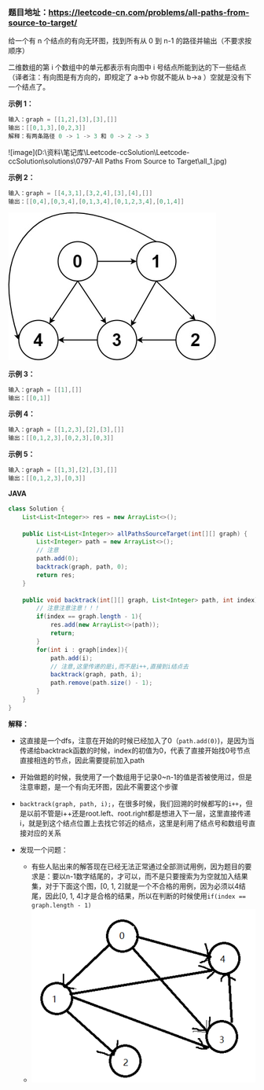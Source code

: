 ### 题目地址：https://leetcode-cn.com/problems/all-paths-from-source-to-target/

给一个有 n 个结点的有向无环图，找到所有从 0 到 n-1 的路径并输出（不要求按顺序）

二维数组的第 i 个数组中的单元都表示有向图中 i 号结点所能到达的下一些结点（译者注：有向图是有方向的，即规定了 a→b 你就不能从 b→a ）空就是没有下一个结点了。 

**示例 1：**

``` java
输入：graph = [[1,2],[3],[3],[]]
输出：[[0,1,3],[0,2,3]]
解释：有两条路径 0 -> 1 -> 3 和 0 -> 2 -> 3
```

![image](D:\资料\笔记库\Leetcode-ccSolution\Leetcode-ccSolution\solutions\0797-All Paths From Source to Target\all_1.jpg)

**示例 2：**

``` java
输入：graph = [[4,3,1],[3,2,4],[3],[4],[]]
输出：[[0,4],[0,3,4],[0,1,3,4],[0,1,2,3,4],[0,1,4]]
```

![image](all_2.jpg)

**示例 3：**

``` java
输入：graph = [[1],[]]
输出：[[0,1]]
```

**示例 4：**

``` java
输入：graph = [[1,2,3],[2],[3],[]]
输出：[[0,1,2,3],[0,2,3],[0,3]]
```

**示例 5：**

``` java
输入：graph = [[1,3],[2],[3],[]]
输出：[[0,1,2,3],[0,3]]
```

**JAVA**

``` java
class Solution {
    List<List<Integer>> res = new ArrayList<>();

    public List<List<Integer>> allPathsSourceTarget(int[][] graph) {
        List<Integer> path = new ArrayList<>();
        // 注意
        path.add(0);
        backtrack(graph, path, 0);
        return res;
    }

    public void backtrack(int[][] graph, List<Integer> path, int index){
        // 注意注意注意！！！
        if(index == graph.length - 1){
            res.add(new ArrayList<>(path));
            return;
        }
        for(int i : graph[index]){
            path.add(i);
            // 注意,这里传递的是i,而不是i++,直接到i结点去
            backtrack(graph, path, i);
            path.remove(path.size() - 1);
        }
    }
}
```

**解释：**

- 这直接是一个dfs，注意在开始的时候已经加入了0（`path.add(0)`)，是因为当传递给backtrack函数的时候，index的初值为0，代表了直接开始找0号节点直接相连的节点，因此需要提前加入path
- 开始做题的时候，我使用了一个数组用于记录0~n-1的值是否被使用过，但是注意审题，是一个有向无环图，因此不需要这个步骤
- `backtrack(graph, path, i);`，在很多时候，我们回溯的时候都写的`i++`，但是以前不管是i++还是root.left、root.right都是想进入下一层，这里直接传递i，就是到这个结点位置上去找它邻近的结点，这里是利用了结点号和数组号直接对应的关系

- 发现一个问题：
  - 有些人贴出来的解答现在已经无法正常通过全部测试用例，因为题目的要求是：要以n-1数字结尾的，才可以，而不是只要搜索为为空就加入结果集，对于下面这个图，[0, 1, 2]就是一个不合格的用例，因为必须以4结尾，因此[0, 1, 4]才是合格的结果，所以在判断的时候使用`if(index == graph.length - 1)`
  - ![image](all_3.png)

